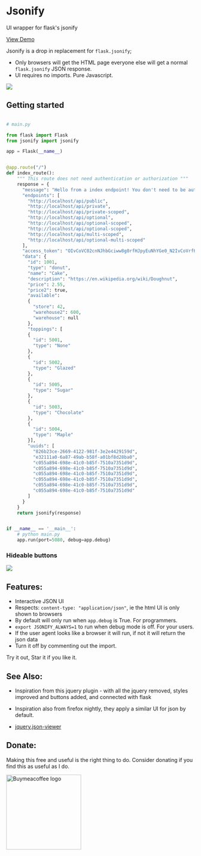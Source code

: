 # Jsonify
UI wrapper for flask's jsonify

[View Demo](https://xzava.github.io/jsonify/demo.html)

Jsonify is a drop in replacement for `flask.jsonify`;
- Only browsers will get the HTML page everyone else will get a normal `flask.jsonify` JSON response.
- UI requires no imports. Pure Javascript.

<img src="https://xzava.github.io/jsonify/jsonify2.png"></img>

## Getting started

```python

# main.py

from flask import Flask
from jsonify import jsonify

app = Flask(__name__)


@app.route("/")
def index_route():
	""" This route does not need authentication or authorization """
	response = {
	  "message": "Hello from a index endpoint! You don't need to be authenticated to see this.",
	  "endpoints": [
	    "http://localhost/api/public",
	    "http://localhost/api/private",
	    "http://localhost/api/private-scoped",
	    "http://localhost/api/optional",
	    "http://localhost/api/optional-scoped",
	    "http://localhost/api/optional-scoped",
	    "http://localhost/api/multi-scoped",
	    "http://localhost/api/optional-multi-scoped"
	  ],
	  "access_token": "OIvCoVC02cnNJhbGciww8g0rfHJpyEuNhYGe0_N2IvCoVrfH2c9DXGe_N2r4eySKj9DXfHOq43Xtc3zCi9Q",
	  "data": {
	    "id": 1001,
	    "type": "donut",
	    "name": "Cake",
	    "description": "https://en.wikipedia.org/wiki/Doughnut",
	    "price": 2.55,
	    "price2": true,
	    "available":
	    {
	      "store": 42,
	      "warehouse2": 600,
	      "warehouse": null
	    },
	    "toppings": [
	    {
	      "id": 5001,
	      "type": "None"
	    },
	    {
	      "id": 5002,
	      "type": "Glazed"
	    },
	    {
	      "id": 5005,
	      "type": "Sugar"
	    },
	    {
	      "id": 5003,
	      "type": "Chocolate"
	    },
	    {
	      "id": 5004,
	      "type": "Maple"
	    }],
	    "uuids": [
	      "826b23ce-2669-4122-981f-3e2e4429159d",
	      "e32111a0-6a87-49ab-b58f-a01bf8d28ba0",
	      "c055a894-698e-41c0-b85f-7510a7351d9d",
	      "c055a894-698e-41c0-b85f-7510a7351d9d",
	      "c055a894-698e-41c0-b85f-7510a7351d9d",
	      "c055a894-698e-41c0-b85f-7510a7351d9d",
	      "c055a894-698e-41c0-b85f-7510a7351d9d",
	      "c055a894-698e-41c0-b85f-7510a7351d9d"
	    ]
	  }
	}
	return jsonify(response)


if __name__ == '__main__':
	# python main.py
	app.run(port=5080, debug=app.debug)


```

### Hideable buttons

<img src="https://xzava.github.io/jsonify/jsonify-buttons.png"></img>


## Features:

- Interactive JSON UI
- Respects: `content-type: "application/json"`, ie the html UI is only shown to browsers
- By default will only run when `app.debug` is True. For programmers.
- `export JSONIFY_ALWAYS=1` to run when debug mode is off. For your users.
- If the user agent looks like a browser it will run, if not it will return the json data
- Turn it off by commenting out the import.


Try it out, Star it if you like it.



## See Also:
- Inspiration from this jquery plugin - with all the jquery removed, styles improved and buttons added, and connected with flask
- Inspiration also from firefox nightly, they apply a similar UI for json by default.

- [jquery.json-viewer](https://github.com/abodelot/jquery.json-viewer)


## Donate:

Making this free and useful is the right thing to do. Consider donating if you find this as useful as I do. 

[<td style="text-align:center"> <img alt="Buymeacoffee logo" src="https://ci5.googleusercontent.com/proxy/bUcfJu5843uyZkufO2ah5B0cSK9zAEiPrnrMmAIrGgdi6Y2nS4VMINilrSPkWV4_wSOkz5kiWzk82Odgt4yAOLQ5zez5BiqBun0PORk6uyTFgx2tLYLMkQfZ=s0-d-e1-ft#https://cdn.buymeacoffee.com/assets/img/email-template/bmc-new-logo.png" style="max-width:100%;width:200px" class="CToWUd"> </td>](https://www.buymeacoffee.com/kaurifund)

